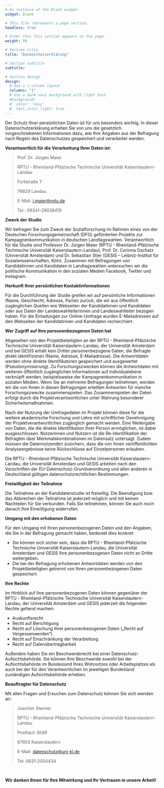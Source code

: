 ```yaml
---
# An instance of the Blank widget.
widget: blank

# This file represents a page section.
headless: true

# Order that this section appears on the page.
weight: 50

# Section title
title: "Datenschutzerklärung"

# Section subtitle
subtitle:

# Section design
design:
  # Use a 1-column layout
  columns: "1"
  # Use a dark navy background with light text.
  #background:
  #  color: 'navy'
  #  text_color_light: true
---
```


Der Schutz Ihrer persönlichen Daten ist für uns besonders wichtig. In dieser Datenschutzerklärung erhalten Sie von uns die gesetzlich vorgeschriebenen Informationen dazu, wie Ihre Angaben aus der Befragung nach Regeln des Datenschutzes gespeichert und verarbeitet werden. 

**Verantwortlich für die Verarbeitung Ihrer Daten ist:**

> Prof. Dr. Jürgen Maier
> 
> RPTU - Rheinland-Pfälzische Technische Universität Kaiserslautern-Landau
> 
> Fortstraße 7
> 
> 76829 Landau
> 
> E-Mail: j.maier@rptu.de
> 
> Tel.: 06341-28038419

**Zweck der Studie**

Wir befragen Sie zum Zweck der Sozialforschung im Rahmen eines von der Deutschen Forschungsgemeinschaft (DFG) geförderten Projekts zur Kampagnenkommunikation in deutschen Landtagswahlen. Verantwortlich für die Studie sind Professor Dr. Jürgen Maier (RPTU - Rheinland-Pfälzische Technische Universität Kaiserslautern-Landau), Prof. Dr. Corinna Oschatz (Universität Amsterdam) und Dr. Sebastian Stier (GESIS – Leibniz-Institut für Sozialwissenschaften, Köln). Zusammen mit Befragungen von Kandidatinnen und Kandidaten in Landtagswahlen untersuchen wir die politische Kommunikation in den sozialen Medien Facebook, Twitter und Instagram.

**Herkunft Ihrer persönlichen Kontaktinformationen**

Für die Durchführung der Studie greifen wir auf persönliche Informationen (Name, Geschlecht, Adresse, Partei) zurück, die wir aus öffentlich zugänglichen Quellen wie Webseiten der Kandidatinnen und Kandidaten oder aus Daten der Landeswahlleiterinnen und Landeswahlleiter bezogen haben. Für die Einladungen zur Online-Umfrage wurden E-Mailadressen auf den Webseiten der Kandidatinnen und Kandidaten recherchiert.

**Wer Zugriff auf Ihre personenbezogenen Daten hat**

Abgesehen von den Projektbeteiligten an der RPTU - Rheinland-Pfälzische Technische Universität Kaiserslautern-Landau, der Universität Amsterdam und bei GESIS erhält kein Dritter personenbezogene Daten, die Befragte direkt identifizieren (Name, Adresse, E-Mailadresse). Die Antwortdaten werden ohne direkte Identifikatoren gespeichert und ausgewertet (Pseudonymisierung). Zu Forschungszwecken können die Antwortdaten mit weiteren öffentlich zugänglichen Informationen auf Individualebene verknüpft werden, beispielsweise der Kampagnenkommunikation in sozialen Medien. Wenn Sie an mehreren Befragungen teilnehmen, werden wir die von Ihnen in diesen Befragungen erteilten Antworten für manche Forschungszwecke zusammenspielen. Das Zusammenspielen der Daten erfolgt durch die Projektverantwortlichen unter Wahrung besonderer Sicherheitsmaßnahmen.

Nach der Nutzung der Umfragedaten im Projekt können diese für die weitere akademische Forschung und Lehre mit schriftlicher Genehmigung der Projektverantwortlichen zugänglich gemacht werden. Eine Weitergabe von Daten, die die direkte Identifikation Ihrer Person ermöglichen, ist dabei ausgeschlossen. Nutzerinnen und Nutzern ist die Re-Identifikation der Befragten über Merkmalskombinationen im Datensatz untersagt. Zudem müssen die Datennutzenden zusichern, dass die von ihnen veröffentlichten Analyseergebnisse keine Rückschlüsse auf Einzelpersonen erlauben. 

Die RPTU - Rheinland-Pfälzische Technische Universität Kaiserslautern-Landau, die Universität Amsterdam und GESIS arbeiten nach den Vorschriften der EU-Datenschutz-Grundverordnung und allen anderen in Deutschland gültigen datenschutzrechtlichen Bestimmungen.

**Freiwilligkeit der Teilnahme**

Die Teilnahme an der Kandidatenstudie ist freiwillig. Die Beendigung bzw. das Abbrechen der Teilnahme ist jederzeit möglich und mit keinen Nachteilen für Sie verbunden. Falls Sie teilnehmen, können Sie auch noch danach Ihre Einwilligung widerrufen.

**Umgang mit den erhobenen Daten**

Für den Umgang mit Ihren personenbezogenen Daten und den Angaben, die Sie in der Befragung gemacht haben, bedeutet dies konkret:

* Sie können sich sicher sein, dass die RPTU - Rheinland-Pfälzische Technische Universität Kaiserslautern-Landau, die Universität Amsterdam und GESIS Ihre personenbezogenen Daten nicht an Dritte weitergeben.
* Die bei der Befragung erhobenen Antwortdaten werden von den Projektbeteiligten getrennt von Ihren personenbezogenen Daten gespeichert.

**Ihre Rechte**

Im Hinblick auf Ihre personenbezogenen Daten können gegenüber der RPTU - Rheinland-Pfälzische Technische Universität Kaiserslautern-Landau, der Universität Amsterdam und GESIS jederzeit die folgenden Rechte geltend machen:

*	Auskunftsrecht
*	Recht auf Berichtigung
*	Recht auf Löschung Ihrer personenbezogenen Daten („Recht auf Vergessenwerden“)
*	Recht auf Einschränkung der Verarbeitung
*	Recht auf Datenübertragbarkeit

Außerdem haben Sie ein Beschwerderecht bei einer Datenschutz-Aufsichtsbehörde. Sie können Ihre Beschwerde sowohl bei der Aufsichtsbehörde im Bundesland Ihres Wohnsitzes oder Arbeitsplatzes als auch bei der für den Verantwortlichen im jeweiligen Bundesland zuständigen Aufsichtsbehörde erheben.

**Beauftragter für Datenschutz**

Mit allen Fragen und Ersuchen zum Datenschutz können Sie sich wenden an:

> Joachim Stemler
> 
> RPTU - Rheinland-Pfälzische Technische Universität Kaiserslautern-Landau
> 
> Postfach 3049
> 
> 67653 Kaiserslautern
> 
> E-Mail: datenschutz@uni-kl.de
> 
> Tel: 0631-2054434 

<br></p>

**Wir danken Ihnen für Ihre Mitwirkung und Ihr Vertrauen in unsere Arbeit!**
